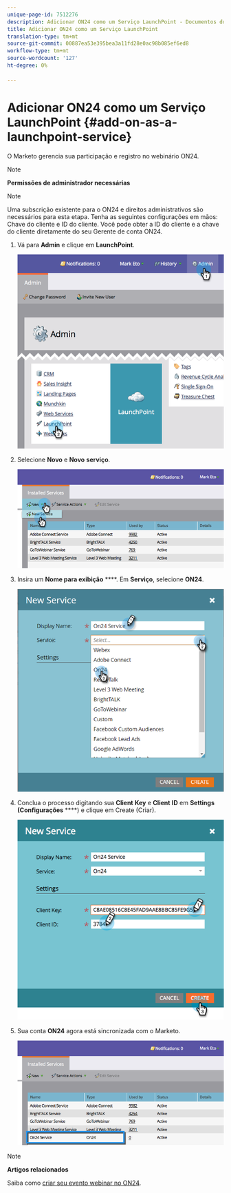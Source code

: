 ```yaml
---
unique-page-id: 7512276
description: Adicionar ON24 como um Serviço LaunchPoint - Documentos do Marketing - Documentação do produto
title: Adicionar ON24 como um Serviço LaunchPoint
translation-type: tm+mt
source-git-commit: 00887ea53e395bea3a11fd28e0ac98b085ef6ed8
workflow-type: tm+mt
source-wordcount: '127'
ht-degree: 0%

---
```



# Adicionar ON24 como um Serviço LaunchPoint {#add-on-as-a-launchpoint-service}

O Marketo gerencia sua participação e registro no webinário ON24.

>[!NOTE]
>
>**Permissões de administrador necessárias**

>[!NOTE]
>
>Uma subscrição existente para o ON24 e direitos administrativos são necessários para esta etapa. Tenha as seguintes configurações em mãos: Chave do cliente e ID do cliente. Você pode obter a ID do cliente e a chave do cliente diretamente do seu Gerente de conta ON24.

1. Vá para **Admin** e clique em **LaunchPoint**.

   ![](assets/image2015-4-23-10-3a15-3a50.png)

1. Selecione **Novo** e **Novo** **serviço**.

   ![](assets/on24-new-service.png)

1. Insira um **Nome para exibição** ****. Em **Serviço**, selecione **ON24**.

   ![](assets/new-service-on24.png)

1. Conclua o processo digitando sua **Client** **Key** e **Client** **ID** em **Settings (Configurações** ****) e clique em Create (Criar).

   ![](assets/image2015-4-24-18-3a48-3a29.png)

1. Sua conta **ON24** agora está sincronizada com o Marketo.

   ![](assets/on24.png)

>[!NOTE]
>
>**Artigos relacionados**
>
>Saiba como [criar seu evento webinar no ON24](../../../product-docs/demand-generation/events/create-an-event/create-an-event-with-the-marketo-on24-adapter/create-your-webinar-event-in-on24.md).

